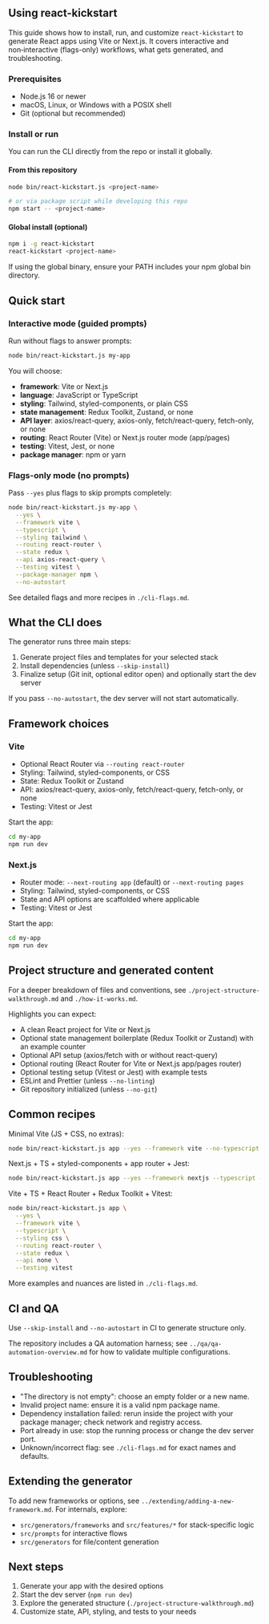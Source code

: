 ## Using react-kickstart

This guide shows how to install, run, and customize `react-kickstart` to generate React apps using Vite or Next.js. It covers interactive and non‑interactive (flags-only) workflows, what gets generated, and troubleshooting.

### Prerequisites

- Node.js 16 or newer
- macOS, Linux, or Windows with a POSIX shell
- Git (optional but recommended)

### Install or run

You can run the CLI directly from the repo or install it globally.

#### From this repository

```bash
node bin/react-kickstart.js <project-name>

# or via package script while developing this repo
npm start -- <project-name>
```

#### Global install (optional)

```bash
npm i -g react-kickstart
react-kickstart <project-name>
```

If using the global binary, ensure your PATH includes your npm global bin directory.

## Quick start

### Interactive mode (guided prompts)

Run without flags to answer prompts:

```bash
node bin/react-kickstart.js my-app
```

You will choose:

- **framework**: Vite or Next.js
- **language**: JavaScript or TypeScript
- **styling**: Tailwind, styled-components, or plain CSS
- **state management**: Redux Toolkit, Zustand, or none
- **API layer**: axios/react-query, axios-only, fetch/react-query, fetch-only, or none
- **routing**: React Router (Vite) or Next.js router mode (app/pages)
- **testing**: Vitest, Jest, or none
- **package manager**: npm or yarn

### Flags-only mode (no prompts)

Pass `--yes` plus flags to skip prompts completely:

```bash
node bin/react-kickstart.js my-app \
  --yes \
  --framework vite \
  --typescript \
  --styling tailwind \
  --routing react-router \
  --state redux \
  --api axios-react-query \
  --testing vitest \
  --package-manager npm \
  --no-autostart
```

See detailed flags and more recipes in `./cli-flags.md`.

## What the CLI does

The generator runs three main steps:

1. Generate project files and templates for your selected stack
2. Install dependencies (unless `--skip-install`)
3. Finalize setup (Git init, optional editor open) and optionally start the dev server

If you pass `--no-autostart`, the dev server will not start automatically.

## Framework choices

### Vite

- Optional React Router via `--routing react-router`
- Styling: Tailwind, styled-components, or CSS
- State: Redux Toolkit or Zustand
- API: axios/react-query, axios-only, fetch/react-query, fetch-only, or none
- Testing: Vitest or Jest

Start the app:

```bash
cd my-app
npm run dev
```

### Next.js

- Router mode: `--next-routing app` (default) or `--next-routing pages`
- Styling: Tailwind, styled-components, or CSS
- State and API options are scaffolded where applicable
- Testing: Vitest or Jest

Start the app:

```bash
cd my-app
npm run dev
```

## Project structure and generated content

For a deeper breakdown of files and conventions, see `./project-structure-walkthrough.md` and `./how-it-works.md`.

Highlights you can expect:

- A clean React project for Vite or Next.js
- Optional state management boilerplate (Redux Toolkit or Zustand) with an example counter
- Optional API setup (axios/fetch with or without react-query)
- Optional routing (React Router for Vite or Next.js app/pages router)
- Optional testing setup (Vitest or Jest) with example tests
- ESLint and Prettier (unless `--no-linting`)
- Git repository initialized (unless `--no-git`)

## Common recipes

Minimal Vite (JS + CSS, no extras):

```bash
node bin/react-kickstart.js app --yes --framework vite --no-typescript --styling css --routing none --state none --api none --testing none
```

Next.js + TS + styled-components + app router + Jest:

```bash
node bin/react-kickstart.js app --yes --framework nextjs --typescript --styling styled-components --next-routing app --testing jest
```

Vite + TS + React Router + Redux Toolkit + Vitest:

```bash
node bin/react-kickstart.js app \
  --yes \
  --framework vite \
  --typescript \
  --styling css \
  --routing react-router \
  --state redux \
  --api none \
  --testing vitest
```

More examples and nuances are listed in `./cli-flags.md`.

## CI and QA

Use `--skip-install` and `--no-autostart` in CI to generate structure only.

The repository includes a QA automation harness; see `../qa/qa-automation-overview.md` for how to validate multiple configurations.

## Troubleshooting

- "The directory <path> is not empty": choose an empty folder or a new name.
- Invalid project name: ensure it is a valid npm package name.
- Dependency installation failed: rerun inside the project with your package manager; check network and registry access.
- Port already in use: stop the running process or change the dev server port.
- Unknown/incorrect flag: see `./cli-flags.md` for exact names and defaults.

## Extending the generator

To add new frameworks or options, see `../extending/adding-a-new-framework.md`. For internals, explore:

- `src/generators/frameworks` and `src/features/*` for stack-specific logic
- `src/prompts` for interactive flows
- `src/generators` for file/content generation

## Next steps

1. Generate your app with the desired options
2. Start the dev server (`npm run dev`)
3. Explore the generated structure (`./project-structure-walkthrough.md`)
4. Customize state, API, styling, and tests to your needs
